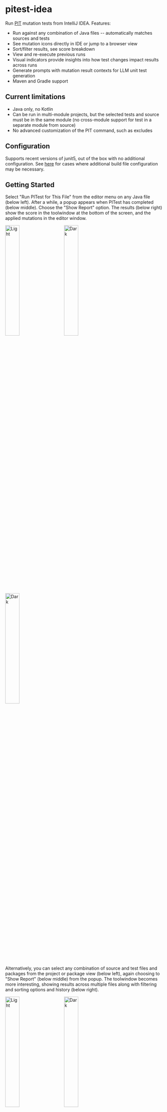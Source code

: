 # pitest-idea

<!-- Plugin description -->
Run [PIT](https://pitest.org) mutation tests from IntelliJ IDEA. Features:

* Run against any combination of Java files -- automatically matches sources and tests
* See mutation icons directly in IDE or jump to a browser view
* Sort/filter results, see score breakdown
* View and re-execute previous runs
* Visual indicators provide insights into how test changes impact results across runs
* Generate prompts with mutation result contexts for LLM unit test generation
* Maven and Gradle support

<!-- Plugin description end -->

## Current limitations

* Java only, no Kotlin
* Can be run in multi-module projects, but the selected tests and source must be in the same module (no cross-module
  support for test in a separate module from source)
* No advanced customization of the PIT command, such as excludes

## Configuration

Supports recent versions of junit5, out of the box with no additional configuration.
See [here](https://bmccar.github.io/pitest-idea/configuration.html) for cases where additional build file configuration
may be necessary.

## Getting Started

Select "Run PITest for This File" from the editor menu on any Java file (below left).
After a while, a popup appears when PITest has completed (below middle). Choose the "Show Report" option.
The results (below right) show the score in the toolwindow at the bottom of the screen, and the applied mutations
in the editor window.

<p >
  <img alt="Light" src="selectEditor.png" width="30%">
&nbsp; &nbsp; &nbsp; &nbsp;
  <img alt="Dark" src="showReport.png" width="30%">
&nbsp; &nbsp; &nbsp; &nbsp;
  <img alt="Dark" src="mutationsInEditor.png" width="30%">
</p>

Alternatively, you can select any combination of source and test files and packages from the project
or package view (below left), again choosing to "Show Report" (below middle) from the popup.
The toolwindow becomes more interesting, showing results across multiple files along with filtering and sorting
options and history (below right).

<p >
  <img alt="Light" src="multiSelect.png" width="30%">
&nbsp; &nbsp; &nbsp; &nbsp;
  <img alt="Dark" src="multiShow.png" width="30%">
&nbsp; &nbsp; &nbsp; &nbsp;
  <img alt="Dark" src="multiHistory.png" width="30%">
</p>

PIT is run in the background and should not impact IDE performance while it runs. PIT can
take a while (hours even) for large test scopes with many input files or packages with extensive progeny, so be
aware that some time will elapse until the results popup appears.
You can always open the plugin toolwindow directly from its icon (lower right in the diagrams above) and see the status
of any ongoing executions and also cancel them if desired.
See the [PIT](https://pitest.org) site for more details on its execution.

### Change Tracking

When making test changes and re-running PITest from the command line, it can be challenging to remember what the
previous results were and understand what impact your test changes achieved. The plugin helps by providing
indicators wherever a run differs from the one preceding it. This shows up in three places.

#### Change Tracking in the ToolWindow

In the toolwindow, the % difference relative to the previous run is displayed, if different. This appears after the
score in parentheses with a green up arrow (which indicates improvement) or a red down arrow (the opposite). If the
difference is greater than zero, the % difference will also be shown:
<p><img alt="Toolwindow deltas" src="toolWindowDelta.png" width="300">

#### Change Tracking in the Score Popup

Clicking on the score (underlined in the image above) shows a breakdown of how the score was calculated. Any value that
differed from the previous
run will include the delta change. Any green arrow indicates an improvement, while any red arrow indicates the opposite:
<p><img alt="Score popup" src="scoreCalc.png" width="600">

#### Change Tracking in the editor

Each line that had a change from the previous run will have two icons, one for each.
The left icon is for the most recent one, while the right icon is for the run before that.
<p><img alt="Editor icons" src="dualIcons.png" width="100">

### Help With Improving Your Tests

Improving your mutation results can sometimes be challenging. The plugin can help by generating LLM prompts for you.
Clicking on any of the icons in the code editor opens a popup with a suggested 
prompt for the enclosing method (all the icons within a method produce the same prompt):
<p><img alt="Editor icons" src="promptPopup.png" height="400" width="700">

You can copy the prompt and paste in any LLM input (such as JetBrains own AI Assistant) to generate unit tests 
oriented toward improving your mutation score.
This doesn't _always_ result in effective tests and is obviously dependent on LLM capabilities, but the additional
context in this prompt can sometimes guide the LLM to generate better results than more generic prompts.

### Console Pane

PIT generates output while it runs which is captured in the <i>console pane</i>. This is not visible by default when
a PIT execution succeeds, as in the examples above.
If PIT fails for any reason, a popup gives you a choice to ignore or view the PIT output in the console pane.
It can also be seen at any time by clicking on the ">" icon button in the upper right of the scores pane where output
scores are shown. It can be similarly hidden by clicking on the ">" button in the upper right of the scores pane,
though you might have to horizontally scroll rightward if that ">" button is not visible.

## FAQ

#### 1. <i>How does the plugin identify what tests to run for a given set of inputs?</i>

For package directories, it matches the equivalent path between test and source.
For files, it matches between source and test files using standard naming conventions, e.g. "FooTest.java" to
"Foo.java."
If you need an alternate mix, e.g., if your test for "Foo.java" is "MyTest.java,"
you can multi-select and run both from the project menu. This matching also works in the reverse direction if you select
test files first,
but only if you haven't also included any source files.

In all cases, the plugin removes redundant entries to simplify the collection of inputs. For example, if you select
both a file and its package, then only the package will be listed as part of the input since that file is included
implicitly.
This is both more efficient and streamlines long lists of input sets when selecting from the project menu.
The final inputs can be seen in the tooltip on entries in the history list.

#### 2. <i>Where are results stored?</i>

In the output build directory (look for "pit-idea-reports" if interested).
The practical considerations of this are that:

* If you do a 'clean' outside the IDE, they will be removed just like everything else
* They are written from a PITest run but loaded back only at startup time, so there is no impact if they are deleted
  while the IDE is running

## Troubleshooting

First, make sure your project compiles. The plugin initiates an incremental build before execution, so PIT won't even
be attempted if the project does not compile. Also, PIT sometimes complains about "No mutations found" if the project
wasn't built properly — "Rebuild all" can fix this.

Second, make sure your tests (those targeted for a given run) pass. PIT will start but will exit with an error if it
can't run the tests. You'll see an error in the console pane if this is the case.

Third, check for any classpath problems. See the [Configuration](configuration.html) page for guidance on handling
classpath problems.
You can make use of the controls on top of the console pane in the toolwindow for more information:

* The "Verbose" checkbox will run the <i>next</i> PIT execution in verbose mode, capturing all verbose output from PIT.
* The "Show Classpath..." button displays the classpath used for the <i>last</i> PIT execution.

If none of the above helps, feel free to file a bug report [here](https://github.com/bmccar/pitest-idea/issues) with
appropriate information from the
sources above.


